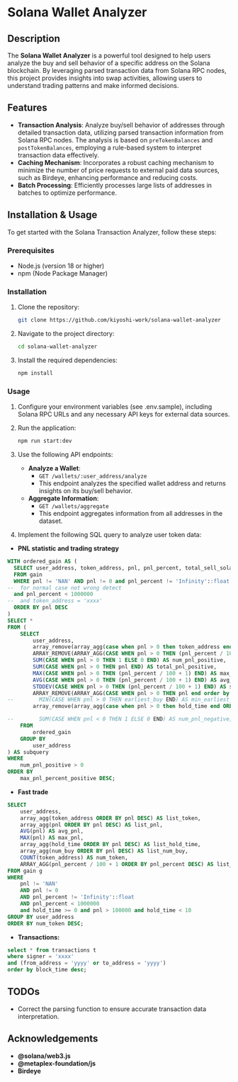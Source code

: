 # Solana Wallet Analyzer

## Description
The **Solana Wallet Analyzer** is a powerful tool designed to help users analyze the buy and sell behavior of a specific address on the Solana blockchain. By leveraging parsed transaction data from Solana RPC nodes, this project provides insights into swap activities, allowing users to understand trading patterns and make informed decisions.

## Features
- **Transaction Analysis**: Analyze buy/sell behavior of addresses through detailed transaction data, utilizing parsed transaction information from Solana RPC nodes. The analysis is based on `preTokenBalances` and `postTokenBalances`, employing a rule-based system to interpret transaction data effectively.
- **Caching Mechanism**: Incorporates a robust caching mechanism to minimize the number of price requests to external paid data sources, such as Birdeye, enhancing performance and reducing costs.
- **Batch Processing**: Efficiently processes large lists of addresses in batches to optimize performance.

## Installation & Usage
To get started with the Solana Transaction Analyzer, follow these steps:

### Prerequisites
- Node.js (version 18 or higher)
- npm (Node Package Manager)

### Installation
1. Clone the repository:
   ```bash
   git clone https://github.com/kiyoshi-work/solana-wallet-analyzer
   ```
2. Navigate to the project directory:
   ```bash
   cd solana-wallet-analyzer
   ```
3. Install the required dependencies:
   ```bash
   npm install
   ```

### Usage
1. Configure your environment variables (see .env.sample), including Solana RPC URLs and any necessary API keys for external data sources.
2. Run the application:
   ```bash
   npm run start:dev
   ```
3. Use the following API endpoints:
   - **Analyze a Wallet**: 
     - `GET /wallets/:user_address/analyze`
     - This endpoint analyzes the specified wallet address and returns insights on its buy/sell behavior.
   - **Aggregate Information**: 
     - `GET /wallets/aggregate`
     - This endpoint aggregates information from all addresses in the dataset.

4. Implement the following SQL query to analyze user token data:
  - **PNL statistic and trading strategy**
  ``` sql
  WITH ordered_gain AS (
    SELECT user_address, token_address, pnl, pnl_percent, total_sell_solana, total_buy_solana, hold_time, latest_sell, earliest_buy, num_buy, stdev_buy, mean_buy, num_sell, stdev_sell, mean_sell
    FROM gain
    WHERE pnl != 'NAN' AND pnl != 0 and pnl_percent != 'Infinity'::float and hold_time >= 0
  --  for normal case not wrong detect
    and pnl_percent < 1000000 
  --  and token_address = 'xxxx'
    ORDER BY pnl DESC
  )
  SELECT * 
  FROM (
      SELECT 
          user_address,
          array_remove(array_agg(case when pnl > 0 then token_address end ORDER BY pnl_percent DESC), NULL) as list_token_positive,
          ARRAY_REMOVE(ARRAY_AGG(CASE WHEN pnl > 0 THEN (pnl_percent / 100 + 1) end order by pnl_percent desc), NULL) AS list_pnl_percent_positive,
          SUM(CASE WHEN pnl > 0 THEN 1 ELSE 0 END) AS num_pnl_positive,
          SUM(CASE WHEN pnl > 0 THEN pnl END) AS total_pnl_positive,
          MAX(CASE WHEN pnl > 0 THEN (pnl_percent / 100 + 1) END) AS max_pnl_percent_positive,
          AVG(CASE WHEN pnl > 0 THEN (pnl_percent / 100 + 1) END) AS avg_pnl_percent_positive,
          STDDEV(CASE WHEN pnl > 0 THEN (pnl_percent / 100 + 1) END) AS stdev_pnl_percent_positive,
          ARRAY_REMOVE(ARRAY_AGG(CASE WHEN pnl > 0 THEN pnl end order by pnl_percent desc), NULL) AS list_pnl_positive,
  --        MIN(CASE WHEN pnl > 0 THEN earliest_buy END) AS min_earliest_buy,
          array_remove(array_agg(case when pnl > 0 then hold_time end ORDER BY pnl_percent DESC), NULL) as list_holdtime_positive

  --        SUM(CASE WHEN pnl < 0 THEN 1 ELSE 0 END) AS num_pnl_negative,
      FROM 
          ordered_gain 
      GROUP BY 
          user_address
  ) AS subquery
  WHERE 
      num_pnl_positive > 0
  ORDER BY 
      max_pnl_percent_positive DESC;
  ``` 
  - **Fast trade**
  ``` sql
  SELECT 
      user_address, 
      array_agg(token_address ORDER BY pnl DESC) AS list_token, 
      array_agg(pnl ORDER BY pnl DESC) AS list_pnl, 
      AVG(pnl) AS avg_pnl, 
      MAX(pnl) AS max_pnl, 
      array_agg(hold_time ORDER BY pnl DESC) AS list_hold_time, 
      array_agg(num_buy ORDER BY pnl DESC) AS list_num_buy, 
      COUNT(token_address) AS num_token,
      ARRAY_AGG(pnl_percent / 100 + 1 ORDER BY pnl_percent DESC) AS list_pnl_percent
  FROM gain g 
  WHERE 
      pnl != 'NAN' 
      AND pnl != 0 
      AND pnl_percent != 'Infinity'::float 
      AND pnl_percent < 1000000 
      and hold_time >= 0 and pnl > 100000 and hold_time < 10
  GROUP BY user_address 
  ORDER BY num_token DESC;
  ```

  - **Transactions:**
  ``` sql
  select * from transactions t 
  where signer = 'xxxx' 
  and (from_address = 'yyyy' or to_address = 'yyyy')
  order by block_time desc;
  ```
## TODOs
- Correct the parsing function to ensure accurate transaction data interpretation.

## Acknowledgements
- **@solana/web3.js**
- **@metaplex-foundation/js**
- **Birdeye**

